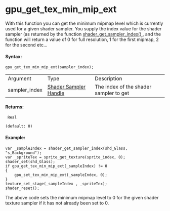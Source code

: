 # gpu_get_tex_min_mip_ext

With this function you can get the minimum mipmap level which is
currently used for a given shader sampler. You supply the index value
for the shader sampler (as returned by the function [
shader_get_sampler_index()
](../../Asset_Management/Shaders/shader_get_sampler_index) , and the
function will return a value of 0 for full resolution, 1 for the first
mipmap, 2 for the second etc...

#### Syntax:

``` gml
gpu_get_tex_min_mip_ext(sampler_index);
```

|               |                                                                                                                                  |                                        |
|---------------|----------------------------------------------------------------------------------------------------------------------------------|----------------------------------------|
| Argument      | Type                                                                                                                             | Description                            |
| sampler_index |  [Shader Sampler Handle](../../../../../GameMaker_Language/GML_Reference/Asset_Management/Shaders/shader_get_sampler_index)  | The index of the shader sampler to get |

#### Returns:

``` gml
 Real

(default: 0)
```

#### Example:

``` gml
var _sampleIndex = shader_get_sampler_index(shd_Glass, "s_Background");
var _spriteTex = sprite_get_texture(sprite_index, 0);
shader_set(shd_Glass);
if gpu_get_tex_min_mip_ext(_sampleIndex) != 0
{
    gpu_set_tex_min_mip_ext(_sampleIndex, 0);
}
texture_set_stage(_sampleIndex , _spriteTex);
shader_reset();
```

The above code sets the minimum mipmap level to 0 for the given shader
texture sampler if it has not already been set to 0.
